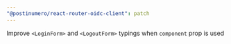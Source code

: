 ```yaml
---
"@postinumero/react-router-oidc-client": patch
---
```


Improve `<LoginForm>` and `<LogoutForm>` typings when `component` prop is used
